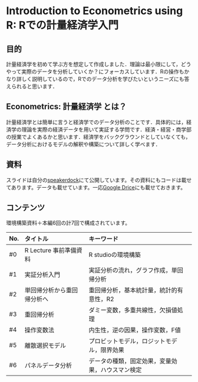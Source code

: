 # Introduction to Econometrics using R: Rでの計量経済学入門
## 目的
計量経済学を初めて学ぶ方を想定して作成しました．理論は最小限にして，どうやって実際のデータを分析していくか？にフォーカスしています．Rの操作もかなり詳しく説明しているので，Rでのデータ分析を学びたいというニーズにも答えられると思います．

## Econometrics: 計量経済学 とは？
計量経済学とは簡単に言うと経済学でのデータ分析のことです．具体的には，経済学の理論を実際の経済データを用いて実証する学問です．経済・経営・商学部の授業でよくあるかと思います．経済学をバックグラウンドとしていなくても，データ分析におけるモデルの解釈や構築について詳しく学べます．

## 資料
スライドは自分の[speakerdock](https://speakerdeck.com/tom01)にて公開しています。その資料にもコードは載せてあります。データも載せています。一応[Google Drice](https://drive.google.com/drive/folders/1SrOS8assBjACIB3JNiT9UUexlTp8thYX?usp=sharing)にも載せておきます。

## コンテンツ
環境構築資料＋本編6回の計7回で構成されています。

| No. | タイトル | キーワード |
| :--- | :--- | :--- |
| #0 | R Lecture 事前準備資料 | R studioの環境構築 |
| #1 | 実証分析入門 | 実証分析の流れ，グラフ作成，単回帰分析 |
| #2 | 単回帰分析から重回帰分析へ | 重回帰分析，基本統計量，統計的有意性，R2 |
| #3| 重回帰分析 | ダミー変数，多重共線性，欠損値処理 |
| #4 | 操作変数法 | 内生性，逆の因果，操作変数，F値 |
| #5 | 離散選択モデル | プロビットモデル，ロジットモデル，限界効果 |
| #6 | パネルデータ分析 | データの種類，固定効果，変量効果，ハウスマン検定 |

